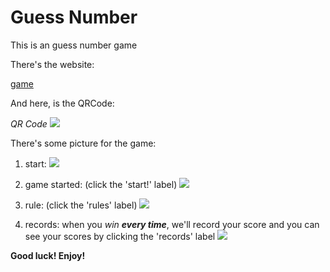 # Guess Number

This is an guess number game

There's the website:

[game](https://yufeixian.github.io/guessNumber/)



And here, is the QRCode:

*QR Code*
![](https://yufeixian.github.io/guessNumber/img/QRCode.png)

There's some picture for the game:

  1. start:
  ![](https://yufeixian.github.io/guessNumber/img/start.png)

  2. game started: \(click the 'start!' label\)
  ![](https://yufeixian.github.io/guessNumber/img/playing.png)

  3. rule: \(click the 'rules' label\)
  ![](https://yufeixian.github.io/guessNumber/img/rule.png)

  4. records: when you *win* __*every time*__, we'll record your score and you can see your scores by clicking the 'records' label
  ![](https://yufeixian.github.io/guessNumber/img/records.png)



__Good luck! Enjoy!__

